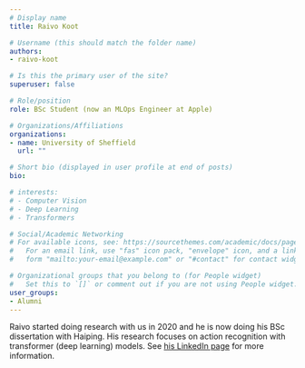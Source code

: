 ```yaml
---
# Display name
title: Raivo Koot

# Username (this should match the folder name)
authors:
- raivo-koot

# Is this the primary user of the site?
superuser: false

# Role/position
role: BSc Student (now an MLOps Engineer at Apple)

# Organizations/Affiliations
organizations:
- name: University of Sheffield
  url: ""

# Short bio (displayed in user profile at end of posts)
bio: 

# interests:
# - Computer Vision
# - Deep Learning
# - Transformers

# Social/Academic Networking
# For available icons, see: https://sourcethemes.com/academic/docs/page-builder/#icons
#   For an email link, use "fas" icon pack, "envelope" icon, and a link in the
#   form "mailto:your-email@example.com" or "#contact" for contact widget.

# Organizational groups that you belong to (for People widget)
#   Set this to `[]` or comment out if you are not using People widget.
user_groups:
- Alumni
---
```


Raivo started doing research with us in 2020 and he is now doing his BSc dissertation with Haiping. His research focuses on action recognition with transformer (deep learning) models. See [his LinkedIn page](https://www.linkedin.com/in/raivokoot/) for more information.
